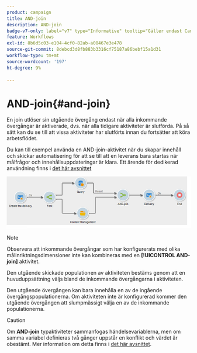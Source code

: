```yaml
---
product: campaign
title: AND-join
description: AND-join
badge-v7-only: label="v7" type="Informative" tooltip="Gäller endast Campaign Classic v7"
feature: Workflows
exl-id: 8b6d5c03-e104-4cf0-82ab-a08467e3e478
source-git-commit: 8debcd3d8fb883b3316cf75187a86bebf15a1d31
workflow-type: tm+mt
source-wordcount: '197'
ht-degree: 9%

---
```


# AND-join{#and-join}



En join utlöser sin utgående övergång endast när alla inkommande övergångar är aktiverade, dvs. när alla tidigare aktiviteter är slutförda. På så sätt kan du se till att vissa aktiviteter har slutförts innan du fortsätter att köra arbetsflödet.

Du kan till exempel använda en AND-join-aktivitet när du skapar innehåll och skickar automatisering för att se till att en leverans bara startas när målfrågor och innehållsuppdateringar är klara. Ett ärende för dedikerad användning finns i [det här avsnittet](../../delivery/using/automating-via-workflows.md#creating-the-delivery-and-its-content)

![](assets/and-join-usage.png)

>[!NOTE]
>
>Observera att inkommande övergångar som har konfigurerats med olika målinriktningsdimensioner inte kan kombineras med en **[!UICONTROL AND-join]** aktivitet.

Den utgående skickade populationen av aktiviteten bestäms genom att en huvuduppsättning väljs bland de inkommande övergångarna i aktiviteten.

Den utgående övergången kan bara innehålla en av de ingående övergångspopulationerna. Om aktiviteten inte är konfigurerad kommer den utgående övergången att slumpmässigt välja en av de inkommande populationerna.

>[!CAUTION]
>
>Om **AND-join** typaktiviteter sammanfogas händelsevariablerna, men om samma variabel definieras två gånger uppstår en konflikt och värdet är obestämt. Mer information om detta finns i [det här avsnittet](javascript-scripts-and-templates.md#event-variables).
